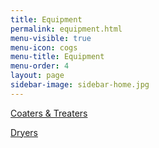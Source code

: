 ```yaml
---
title: Equipment
permalink: equipment.html
menu-visible: true
menu-icon: cogs
menu-title: Equipment
menu-order: 4
layout: page
sidebar-image: sidebar-home.jpg
---
```


[Coaters & Treaters](equipment/coaters-treaters.html)

[Dryers​](equipment/dryers.html)